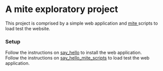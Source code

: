 # A mite exploratory project

This project is comprised by a simple web application and [mite ](https://github.com/sky-uk/mite) scripts to load test the website.

### Setup
Follow the instructions on [say_hello](https://github.com/heliosantos/mite_testing/tree/master/say_hello) to install the web application.  
Follow the instructions on [say_hello_mite_scripts](https://github.com/heliosantos/mite_testing/tree/master/say_hello_mite_scripts) to load test the web application.

